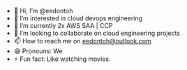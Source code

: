 - 👋 Hi, I’m @eedontoh
- 👀 I’m interested in cloud devops engineering
- 🌱 I’m currently 2x AWS SAA | CCP
- 💞️ I’m looking to collaborate on cloud engineering projects
- 📫 How to reach me on eedontoh@outlook.com
- 😄 Pronouns: We
- ⚡ Fun fact: Like watching movies.

<!---
eedontoh/eedontoh is a ✨ special ✨ repository because its `README.md` (this file) appears on your GitHub profile.
You can click the Preview link to take a look at your changes.
--->
